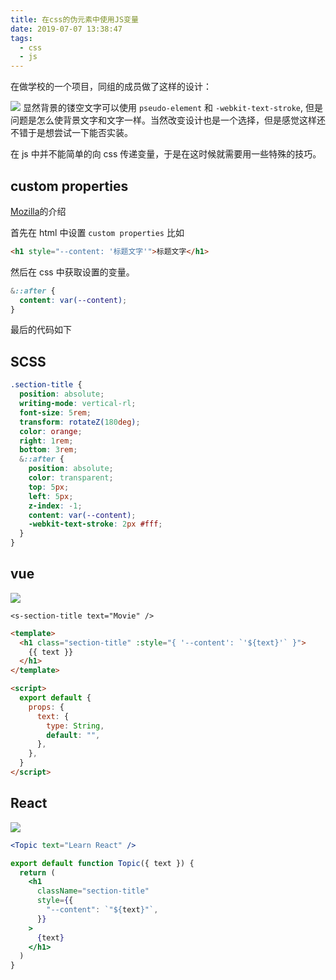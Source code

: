```yaml
---
title: 在css的伪元素中使用JS变量
date: 2019-07-07 13:38:47
tags:
  - css
  - js
---
```


在做学校的一个项目，同组的成员做了这样的设计：

![](./custom-properties-movie.png)
显然背景的镂空文字可以使用 `pseudo-element` 和 `-webkit-text-stroke`, 但是问题是怎么使背景文字和文字一样。当然改变设计也是一个选择，但是感觉这样还不错于是想尝试一下能否实装。

在 js 中并不能简单的向 css 传递变量，于是在这时候就需要用一些特殊的技巧。

## custom properties

[Mozilla](https://developer.mozilla.org/en-US/docs/Web/CSS/Using_CSS_custom_properties)的介绍

首先在 html 中设置 `custom properties` 比如

```html
<h1 style="--content: '标题文字'">标题文字</h1>
```

然后在 css 中获取设置的变量。

```css
&::after {
  content: var(--content);
}
```

最后的代码如下

## SCSS

```scss
.section-title {
  position: absolute;
  writing-mode: vertical-rl;
  font-size: 5rem;
  transform: rotateZ(180deg);
  color: orange;
  right: 1rem;
  bottom: 3rem;
  &::after {
    position: absolute;
    color: transparent;
    top: 5px;
    left: 5px;
    z-index: -1;
    content: var(--content);
    -webkit-text-stroke: 2px #fff;
  }
}
```

## vue

![](./custom-properties-vue.png)

```vue
<s-section-title text="Movie" />
```

```html
<template>
  <h1 class="section-title" :style="{ '--content': `'${text}'` }">
    {{ text }}
  </h1>
</template>

<script>
  export default {
    props: {
      text: {
        type: String,
        default: "",
      },
    },
  }
</script>
```

## React

![](./custom-properties-react.png)

```jsx
<Topic text="Learn React" />
```

```jsx
export default function Topic({ text }) {
  return (
    <h1
      className="section-title"
      style={{
        "--content": `"${text}"`,
      }}
    >
      {text}
    </h1>
  )
}
```
